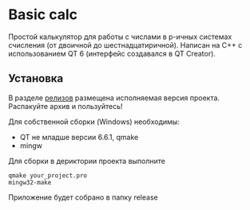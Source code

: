 # Basic calc
Простой калькулятор для работы с числами в p-ичных системах счисления (от двоичной до шестнадцатиричной).
Написан на C++ с использованием QT 6 (интерфейс создавался в QT Creator).

## Установка
В разделе [релизов](https://github.com/TixTheFox/BasicCalc/releases/tag/ReleaseTag) размещена исполняемая версия проекта. Распакуйте архив и пользуйтесь!

Для собственной сборки (Windows) необходимы:
* QT не младше версии 6.6.1, qmake
* mingw 

Для сборки в дериктории проекта выполните
```
qmake your_project.pro
mingw32-make
```
Приложение будет собрано в папку release
